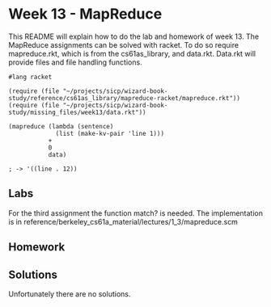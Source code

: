 # Week 13 - MapReduce

This README will explain how to do the lab and homework of week 13.
The MapReduce assignments can be solved with racket.
To do so require mapreduce.rkt, which is from the cs61as_library, and data.rkt.
Data.rkt will provide files and file handling functions.

```racket
#lang racket

(require (file "~/projects/sicp/wizard-book-study/reference/cs61as_library/mapreduce-racket/mapreduce.rkt"))
(require (file "~/projects/sicp/wizard-book-study/missing_files/week13/data.rkt"))

(mapreduce (lambda (sentence)
             (list (make-kv-pair 'line 1)))
           +
           0
           data)

; -> '((line . 12))
```

## Labs

For the third assignment the function match? is needed.
The implementation is in reference/berkeley_cs61a_material/lectures/1_3/mapreduce.scm

## Homework

## Solutions

Unfortunately there are no solutions.
